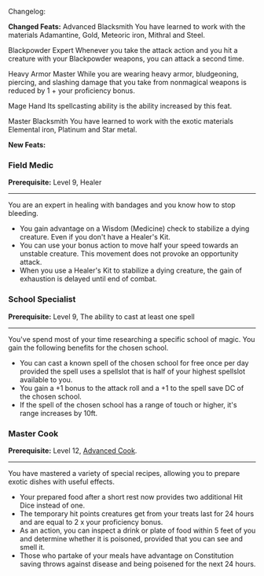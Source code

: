 Changelog:


**Changed Feats:**
Advanced Blacksmith
You have learned to work with the materials Adamantine, Gold, Meteoric iron, Mithral and Steel.

Blackpowder Expert
Whenever you take the attack action and you hit a creature with your Blackpowder weapons, you can attack a second time.

Heavy Armor Master
While you are wearing heavy armor, bludgeoning, piercing, and slashing damage that you take from nonmagical weapons is reduced by 1 + your proficiency bonus.

Mage Hand
Its spellcasting ability is the ability increased by this feat.

Master Blacksmith
You have learned to work with the exotic materials Elemental iron, Platinum and Star metal.

**New Feats:**

### Field Medic
**Prerequisite:** Level 9, Healer
___
You are an expert in healing with bandages and you know how to stop bleeding. 

* You gain advantage on a Wisdom (Medicine) check to stabilize a dying creature. Even if you don't have a Healer's Kit.
* You can use your bonus action to move half your speed towards an unstable creature. This movement does not provoke an opportunity attack.
* When you use a Healer's Kit to stabilize a dying creature, the gain of exhaustion is delayed until end of combat.

### School Specialist

**Prerequisite:** Level 9, The ability to cast at least one spell
___
You've spend most of your time researching a specific school of magic. You gain the following benefits for the chosen school. 

* You can cast a known spell of the chosen school for free once per day provided the spell uses a spellslot that is half of your highest spellslot available to you.
* You gain a +1 bonus to the attack roll and a +1 to the spell save DC of the chosen school.
* If the spell of the chosen school has a range of touch or higher, it's range increases by 10ft.

### Master Cook

**Prerequisite:** Level 12, [Advanced Cook](#advanced-cook).
___
You	have mastered a	variety	of special recipes, allowing you to prepare	exotic dishes	with useful effects.

* Your prepared food after a short rest now provides two additional Hit Dice instead of one.
* The temporary hit points creatures get from your treats last for 24 hours and are equal to 2 x your proficiency bonus.
* As an action, you can inspect a drink or plate of food within 5 feet of you and determine whether it is poisoned, provided that you can see and smell it.
* Those who partake of your meals have advantage on Constitution saving throws against disease and being poisened for the next 24 hours.
